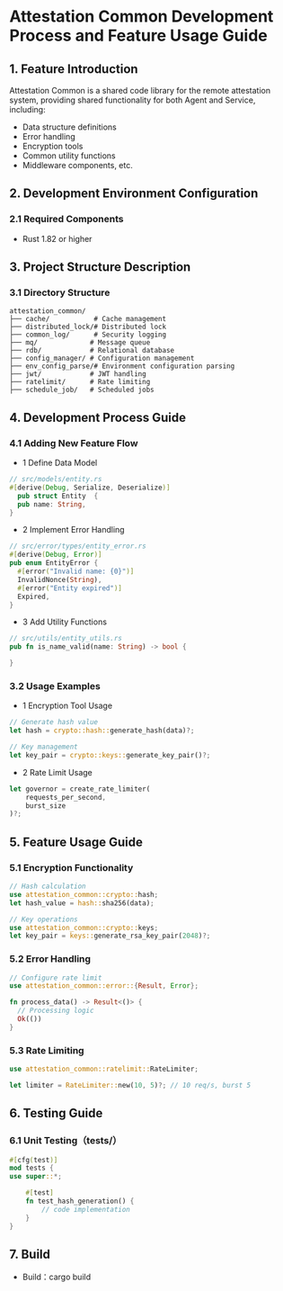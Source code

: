 # Attestation Common Development Process and Feature Usage Guide

## 1. Feature Introduction
Attestation Common is a shared code library for the remote attestation system, providing shared functionality for both Agent and Service, including:
- Data structure definitions
- Error handling
- Encryption tools
- Common utility functions
- Middleware components, etc.

## 2. Development Environment Configuration

### 2.1 Required Components
- Rust 1.82 or higher

## 3. Project Structure Description

### 3.1 Directory Structure
```plaintext
attestation_common/
├── cache/           # Cache management
├── distributed_lock/# Distributed lock
├── common_log/      # Security logging
├── mq/             # Message queue
├── rdb/            # Relational database
├── config_manager/ # Configuration management
├── env_config_parse/# Environment configuration parsing
├── jwt/            # JWT handling
├── ratelimit/      # Rate limiting
├── schedule_job/   # Scheduled jobs
```

## 4. Development Process Guide

### 4.1 Adding New Feature Flow
- 1 Define Data Model
```rust
// src/models/entity.rs
#[derive(Debug, Serialize, Deserialize)]
  pub struct Entity  {
  pub name: String,
}
```


- 2 Implement Error Handling
```rust
// src/error/types/entity_error.rs
#[derive(Debug, Error)]
pub enum EntityError {
  #[error("Invalid name: {0}")]
  InvalidNonce(String),
  #[error("Entity expired")]
  Expired,
}
```


- 3 Add Utility Functions
```rust
// src/utils/entity_utils.rs
pub fn is_name_valid(name: String) -> bool {

}
```

### 3.2 Usage Examples

- 1 Encryption Tool Usage
```rust
// Generate hash value
let hash = crypto::hash::generate_hash(data)?;

// Key management
let key_pair = crypto::keys::generate_key_pair()?;
```

- 2 Rate Limit Usage
```rust
let governor = create_rate_limiter(
    requests_per_second,
    burst_size
)?;
```

## 5. Feature Usage Guide

### 5.1 Encryption Functionality
```rust
// Hash calculation
use attestation_common::crypto::hash;
let hash_value = hash::sha256(data);

// Key operations
use attestation_common::crypto::keys;
let key_pair = keys::generate_rsa_key_pair(2048)?;
```

### 5.2 Error Handling
```rust
// Configure rate limit
use attestation_common::error::{Result, Error};

fn process_data() -> Result<()> {
  // Processing logic
  Ok(())
}
```


### 5.3 Rate Limiting
```rust
use attestation_common::ratelimit::RateLimiter;

let limiter = RateLimiter::new(10, 5)?; // 10 req/s, burst 5
```

## 6. Testing Guide

### 6.1 Unit Testing（tests/）
```rust
#[cfg(test)]
mod tests {
use super::*;

    #[test]
    fn test_hash_generation() {
        // code implementation
    }
}
```

## 7. Build
- Build：cargo build